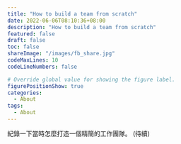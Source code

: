```yaml
---
title: "How to build a team from scratch"
date: 2022-06-06T08:10:36+08:00
description: "How to build a team from scratch"
featured: false
draft: false
toc: false
shareImage: "/images/fb_share.jpg"
codeMaxLines: 10
codeLineNumbers: false

# Override global value for showing the figure label.
figurePositionShow: true
categories:
  - About
tags:
  - About
---
```


紀錄一下當時怎麼打造一個精簡的工作團隊。 (待續)
